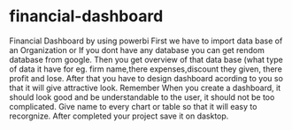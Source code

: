 # financial-dashboard
Financial Dashboard by using powerbi
First we have to import data base of an Organization or If you dont have any database you can get rendom database from google.
Then you get overview of that data base (what type of data it have for eg. firm name,there expenses,discount they given, there profit and lose.
After that you have to design dashboard acording to you so that it will give attractive look.
Remember When you create a dashboard, it should look good and be understandable to the user, it should not be too complicated.
Give name to every chart or table so that it will easy to recorgnize.
After completed your project save it on dasktop.
